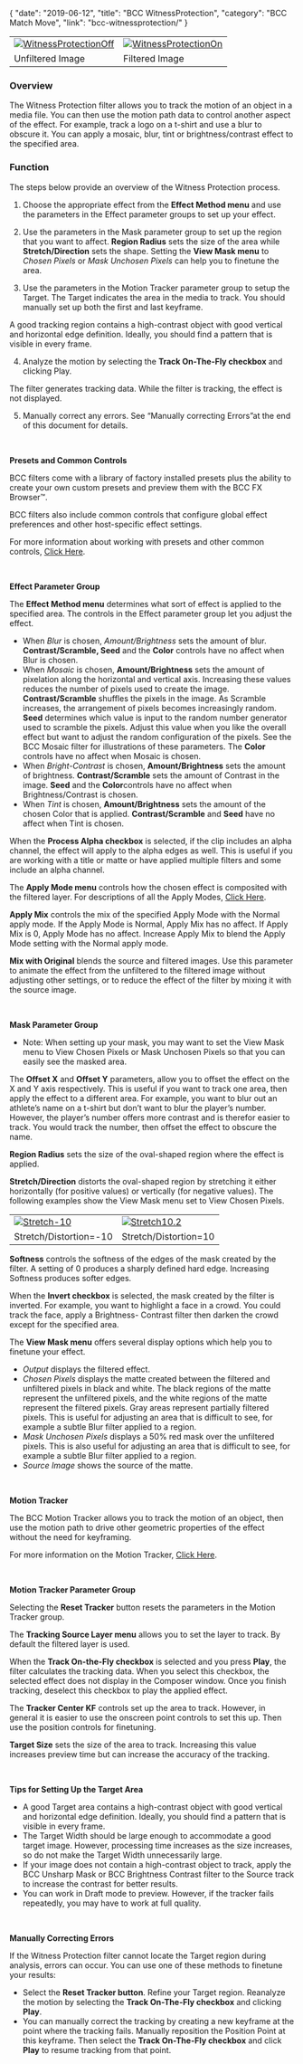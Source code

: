 {
"date": "2019-06-12",
"title": "BCC WitnessProtection",
"category": "BCC Match Move",
"link": "bcc-witnessprotection/"
}

 

|  |  |
| --- | --- |
| [![WitnessProtectionOff](https://borisfx-com-res.cloudinary.com/image/upload//documentation/continuum/uploads/2013/07/WitnessProtectionOff.jpg)](https://borisfx-com-res.cloudinary.com/image/upload//documentation/continuum/uploads/2013/07/WitnessProtectionOff.jpg) | [![WitnessProtectionOn](https://borisfx-com-res.cloudinary.com/image/upload//documentation/continuum/uploads/2013/07/WitnessProtectionOn.jpg)](https://borisfx-com-res.cloudinary.com/image/upload//documentation/continuum/uploads/2013/07/WitnessProtectionOn.jpg) |
| Unfiltered Image | Filtered Image |


### Overview


The Witness Protection filter allows you to track the motion of an object in a media file. You can then use the motion path data to control another aspect of the effect. For example, track a logo on a t-shirt and use a blur to obscure it. You can apply a mosaic, blur, tint or brightness/contrast effect to the specified area.


### Function


The steps below provide an overview of the Witness Protection process.


1. Choose the appropriate effect from the **Effect Method menu** and use the parameters in the Effect parameter groups to set up your effect.


2. Use the parameters in the Mask parameter group to set up the region that you want to affect. **Region Radius** sets the size of the area while **Stretch/Direction** sets the shape. Setting the **View Mask menu** to *Chosen Pixels* or *Mask Unchosen Pixels* can help you to finetune the area.


3. Use the parameters in the Motion Tracker parameter group to setup the Target. The Target indicates the area in the media to track. You should manually set up both the first and last keyframe.


A good tracking region contains a high-contrast object with good vertical and horizontal edge definition. Ideally, you should find a pattern that is visible in every frame.


4. Analyze the motion by selecting the **Track On-The-Fly checkbox** and clicking Play.


The filter generates tracking data. While the filter is tracking, the effect is not displayed.


5. Manually correct any errors. See “Manually correcting Errors”at the end of this document for details.


 


**Presets and Common Controls**


BCC filters come with a library of factory installed presets plus the ability to create your own custom presets and preview them with the BCC FX Browser™.


BCC filters also include common controls that configure global effect preferences and other host-specific effect settings.


For more information about working with presets and other common controls, [Click Here](/documentation/continuum/bcc-common-controls/).

 


**Effect Parameter Group**


The **Effect Method menu** determines what sort of effect is applied to the specified area. The controls in the Effect parameter group let you adjust the effect.


* When *Blur* is chosen, *Amount/Brightness* sets the amount of blur. **Contrast/Scramble, Seed** and the **Color** controls have no affect when Blur is chosen.
* When *Mosaic* is chosen, **Amount/Brightness** sets the amount of pixelation along the horizontal and vertical axis. Increasing these values reduces the number of pixels used to create the image. **Contrast/Scramble** shuffles the pixels in the image. As Scramble increases, the arrangement of pixels becomes increasingly random. **Seed** determines which value is input to the random number generator used to scramble the pixels. Adjust this value when you like the overall effect but want to adjust the random configuration of the pixels. See the BCC Mosaic filter for illustrations of these parameters. The **Color** controls have no affect when Mosaic is chosen.
* When *Bright-Contrast* is chosen, **Amount/Brightness** sets the amount of brightness. **Contrast/Scramble** sets the amount of Contrast in the image. **Seed** and the **Color**controls have no affect when Brightness/Contrast is chosen.
* When *Tint* is chosen, **Amount/Brightness** sets the amount of the chosen Color that is applied. **Contrast/Scramble** and **Seed** have no affect when Tint is chosen.


When the **Process Alpha checkbox** is selected, if the clip includes an alpha channel, the effect will apply to the alpha edges as well. This is useful if you are working with a title or matte or have applied multiple filters and some include an alpha channel.


The **Apply Mode menu** controls how the chosen effect is composited with the filtered layer. For descriptions of all the Apply Modes, [Click Here](/documentation/continuum/bcc-apply-modes/).

**Apply Mix** controls the mix of the specified Apply Mode with the Normal apply mode. If the Apply Mode is Normal, Apply Mix has no affect. If Apply Mix is 0, Apply Mode has no affect. Increase Apply Mix to blend the Apply Mode setting with the Normal apply mode.


**Mix with Original** blends the source and filtered images. Use this parameter to animate the effect from the unfiltered to the filtered image without adjusting other settings, or to reduce the effect of the filter by mixing it with the source image.


 


**Mask Parameter Group**


* Note: When setting up your mask, you may want to set the View Mask menu to View Chosen Pixels or Mask Unchosen Pixels so that you can easily see the masked area.


The **Offset X** and **Offset Y** parameters, allow you to offset the effect on the X and Y axis respectively. This is useful if you want to track one area, then apply the effect to a different area. For example, you want to blur out an athlete’s name on a t-shirt but don’t want to blur the player’s number. However, the player’s number offers more contrast and is therefor easier to track. You would track the number, then offset the effect to obscure the name.


**Region Radius** sets the size of the oval-shaped region where the effect is applied.


**Stretch/Direction** distorts the oval-shaped region by stretching it either horizontally (for positive values) or vertically (for negative values). The following examples show the View Mask menu set to View Chosen Pixels.




|  |  |
| --- | --- |
| [![Stretch-10](https://borisfx-com-res.cloudinary.com/image/upload//documentation/continuum/uploads/2013/07/Stretch-10.jpg)](https://borisfx-com-res.cloudinary.com/image/upload//documentation/continuum/uploads/2013/07/Stretch-10.jpg) | [![Stretch10.2](https://borisfx-com-res.cloudinary.com/image/upload//documentation/continuum/uploads/2013/07/Stretch10.21.jpg)](https://borisfx-com-res.cloudinary.com/image/upload//documentation/continuum/uploads/2013/07/Stretch10.21.jpg) |
| Stretch/Distortion=-10 | Stretch/Distortion=10 |


**Softness** controls the softness of the edges of the mask created by the filter. A setting of 0 produces a sharply defined hard edge. Increasing Softness produces softer edges.


When the **Invert checkbox** is selected, the mask created by the filter is inverted. For example, you want to highlight a face in a crowd. You could track the face, apply a Brightness- Contrast filter then darken the crowd except for the specified area.


The **View Mask menu** offers several display options which help you to finetune your effect.


* *Output* displays the filtered effect.
* *Chosen Pixels* displays the matte created between the filtered and unfiltered pixels in black and white. The black regions of the matte represent the unfiltered pixels, and the white regions of the matte represent the filtered pixels. Gray areas represent partially filtered pixels. This is useful for adjusting an area that is difficult to see, for example a subtle Blur filter applied to a region.
* *Mask Unchosen Pixels* displays a 50% red mask over the unfiltered pixels. This is also useful for adjusting an area that is difficult to see, for example a subtle Blur filter applied to a region.
* *Source Image* shows the source of the matte.


 


**Motion Tracker**


The BCC Motion Tracker allows you to track the motion of an object, then use the motion path to drive other geometric properties of the effect without the need for keyframing.


For more information on the Motion Tracker, [Click Here](/documentation/continuum/bcc-motion-tracker/).

 


**Motion Tracker Parameter Group**


Selecting the **Reset Tracker** button resets the parameters in the Motion Tracker group.


The **Tracking Source Layer menu** allows you to set the layer to track. By default the filtered layer is used.


When the **Track On-the-Fly checkbox** is selected and you press **Play**, the filter calculates the tracking data. When you select this checkbox, the selected effect does not display in the Composer window. Once you finish tracking, deselect this checkbox to play the applied effect.


The **Tracker Center KF** controls set up the area to track. However, in general it is easier to use the onscreen point controls to set this up. Then use the position controls for finetuning.


**Target Size** sets the size of the area to track. Increasing this value increases preview time but can increase the accuracy of the tracking.


 


**Tips for Setting Up the Target Area**


* A good Target area contains a high-contrast object with good vertical and horizontal edge definition. Ideally, you should find a pattern that is visible in every frame.
* The Target Width should be large enough to accommodate a good target image. However, processing time increases as the size increases, so do not make the Target Width unnecessarily large.
* If your image does not contain a high-contrast object to track, apply the BCC Unsharp Mask or BCC Brightness Contrast filter to the Source track to increase the contrast for better results.
* You can work in Draft mode to preview. However, if the tracker fails repeatedly, you may have to work at full quality.


 


**Manually Correcting Errors**


If the Witness Protection filter cannot locate the Target region during analysis, errors can occur. You can use one of these methods to finetune your results:


* Select the **Reset Tracker button**. Refine your Target region. Reanalyze the motion by selecting the **Track On-The-Fly checkbox** and clicking **Play**.
* You can manually correct the tracking by creating a new keyframe at the point where the tracking fails. Manually reposition the Position Point at this keyframe. Then select the **Track On-The-Fly checkbox** and click **Play** to resume tracking from that point.


